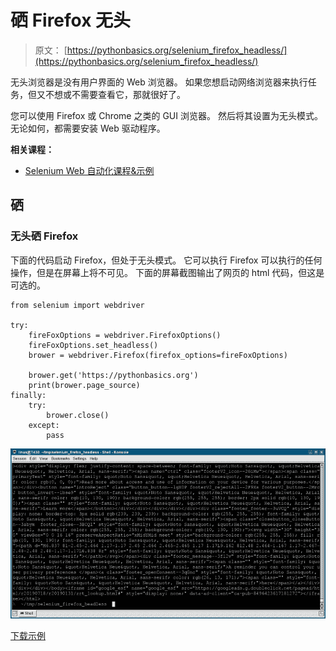 # 硒 Firefox 无头

> 原文： [https://pythonbasics.org/selenium_firefox_headless/](https://pythonbasics.org/selenium_firefox_headless/)

无头浏览器是没有用户界面的 Web 浏览器。 如果您想启动网络浏览器来执行任务，但又不想或不需要查看它，那就很好了。

您可以使用 Firefox 或 Chrome 之类的 GUI 浏览器。 然后将其设置为无头模式。 无论如何，都需要安装 Web 驱动程序。

**相关课程：**

*   [Selenium Web 自动化课程&示例](https://gum.co/GjuJxo)

## 硒

### 无头硒 Firefox

下面的代码启动 Firefox，但处于无头模式。 它可以执行 Firefox 可以执行的任何操作，但是在屏幕上将不可见。 下面的屏幕截图输出了网页的 html 代码，但这是可选的。

```
from selenium import webdriver

try:
    fireFoxOptions = webdriver.FirefoxOptions()
    fireFoxOptions.set_headless()
    brower = webdriver.Firefox(firefox_options=fireFoxOptions)

    brower.get('https://pythonbasics.org')
    print(brower.page_source)
finally:
    try:
        brower.close()
    except:
        pass

```

![selenium firefox headless](img/e09bbb4accc7a5986de59b3f2e563d16.jpg)

[下载示例](https://gum.co/GjuJxo)